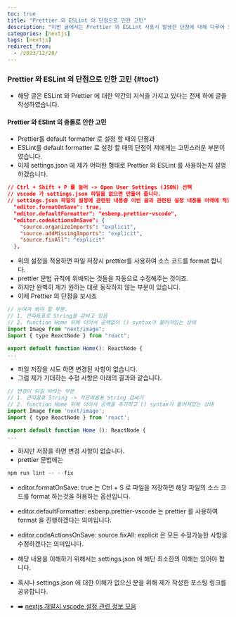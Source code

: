 ```yaml
---
toc: true
title: "Prettier 와 ESLint 의 단점으로 인한 고민"
description: "이번 글에서는 Prettier 와 ESLint 사용시 발생한 단점에 대해 다루어 보려 합니다. 장점이 많아 사용을 포기 할 수 없지만, 단점에 대해 알고 합의점을 찾은 부분에 대한 내용을 정리하였습니다."
categories: [nextjs]
tags: [nextjs]
redirect_from:
  - /2023/12/20/
---
```


### Prettier 와 ESLint 의 단점으로 인한 고민 {#toc1}

- 해당 글은 ESLint 와 Prettier 에 대한 약간의 지식을 가지고 있다는 전제 하에 글을 작성하였습니다.

#### Prettier 와 ESlint 의 충돌로 인한 고민

- Prettier를 default formatter 로 설정 할 때의 단점과
- ESLint를 default formatter 로 설정 할 때의 단점이 저에게는 고민스러운 부분이였습니다.
- 이제 settings.json 에 제가 어떠한 형태로 Prettier 와 ESLint 를 사용하는지 설명 하겠습니다.

```json
// Ctrl + Shift + P 를 눌러 -> Open User Settings (JSON) 선택
// vscode 가 settings.json 파일을 없으면 만들어 줍니다.
// settings.json 파일의 설정에 관련된 내용중 이번 글과 관련된 설정 내용을 아래에 적었습니다.
  "editor.formatOnSave": true,
  "editor.defaultFormatter": "esbenp.prettier-vscode",
  "editor.codeActionsOnSave": {
    "source.organizeImports": "explicit",
    "source.addMissingImports": "explicit",
    "source.fixAll": "explicit"
  },
```

- 위의 설정을 적용하면 파일 저장시 prettier를 사용하여 소스 코드를 format 합니다.
- prettier 문법 규칙에 위배되는 것들을 자동으로 수정해주는 것이죠.
- 하지만 완벽히 제가 원하는 대로 동작하지 않는 부분이 있습니다.
- 이제 Prettier 의 단점을 보시죠

```js
// 눈여겨 봐야 할 부분.
// 1. 큰따옴표로 String을 감싸고 있음
// 2. function Home 뒤에 이어서 공백없이 () syntax가 붙어져있는 상태
import Image from "next/image";
import { type ReactNode } from "react";

export default function Home(): ReactNode {
...
```

- 파일 저장을 시도 하면 변경된 사항이 없습니다.
- 그럼 제가 기대하는 수정 사항은 아래의 결과와 같습니다.

```js
// 변경이 되길 바라는 부분
// 1. 큰따옴표 String -> 작은따옴표 String 감싸기
// 2. function Home 뒤에 이어서 공백을 추가하고 () syntax가 붙어져있는 상태
import Image from 'next/image';
import { type ReactNode } from 'react';

export default function Home (): ReactNode {
...
```

- 하지만 저장을 하면 변경 사항이 없습니다.
- prettier 문법에는

```js
npm run lint -- --fix
```

- editor.formatOnSave: true 는 Ctrl + S 로 파일을 저장하면 해당 파일의 소스 코드를 format 하는것을 허용하는 옵션입니다.
- editor.defaultFormatter: esbenp.prettier-vscode 는 prettier 를 사용하여 format 을 진행하겠다는 의미입니다.
- editor.codeActionsOnSave: source.fixAll: explicit 은 모든 수정가능한 사항을 수정하겠다는 의미입니다.

- 해당 내용을 이해하기 위해서는 settings.json 에 해단 최소한의 이해는 있어야 합니다.
- 혹시나 settings.json 에 대한 이해가 없으신 분을 위해 제가 작성한 포스팅 링크를 공유합니다.
- :arrow_right: [nextjs 개발시 vscode 설정 관련 정보 모음](https://marindie.github.io/nextjs/2023-12-14-Nextjs-Tutorial-03-KR)